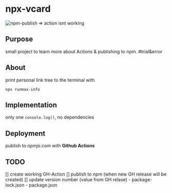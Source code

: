 # npx-vcard

![npm-publish](https://github.com/runmaxde/npx-vcard/workflows/npm-publish/badge.svg) => action isnt working

## Purpose

small project to learn more about Actions & publishing to npm. #trial&error 


## About

print personal link tree to the terminal with 

```npx runmax-info```


## Implementation

only one `console.log()`, no dependencies


## Deployment

publish to *npmjs.com* with **Github Actions**


## TODO
[] create working GH-Action
  [] publish to npm (when new GH release will be created)
  [] update version number (value from GH relase)
    - package-lock.json
    - package.json
